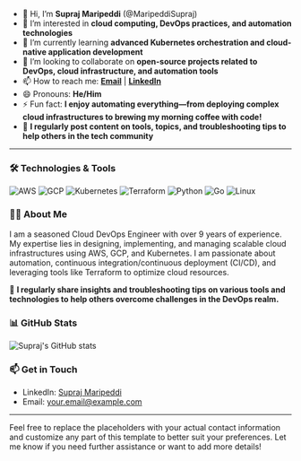 - 👋 Hi, I’m **Supraj Maripeddi** (@MaripeddiSupraj)
- 👀 I’m interested in **cloud computing, DevOps practices, and automation technologies**
- 🌱 I’m currently learning **advanced Kubernetes orchestration and cloud-native application development**
- 💞️ I’m looking to collaborate on **open-source projects related to DevOps, cloud infrastructure, and automation tools**
- 📫 How to reach me: **[Email](mailto:your.email@example.com)** | **[LinkedIn](https://www.linkedin.com/in/yourprofile/)**
- 😄 Pronouns: **He/Him**
- ⚡ Fun fact: **I enjoy automating everything—from deploying complex cloud infrastructures to brewing my morning coffee with code!**
- 📝 **I regularly post content on tools, topics, and troubleshooting tips to help others in the tech community**

---

### 🛠 Technologies & Tools

![AWS](https://img.shields.io/badge/AWS-232F3E?style=flat&logo=amazon-aws)
![GCP](https://img.shields.io/badge/Google%20Cloud-4285F4?style=flat&logo=google-cloud)
![Kubernetes](https://img.shields.io/badge/Kubernetes-326CE5?style=flat&logo=kubernetes)
![Terraform](https://img.shields.io/badge/Terraform-623CE4?style=flat&logo=terraform)
![Python](https://img.shields.io/badge/Python-3776AB?style=flat&logo=python)
![Go](https://img.shields.io/badge/Go-00ADD8?style=flat&logo=go)
![Linux](https://img.shields.io/badge/Linux-FCC624?style=flat&logo=linux)

### 👨‍💻 About Me

I am a seasoned Cloud DevOps Engineer with over 9 years of experience. My expertise lies in designing, implementing, and managing scalable cloud infrastructures using AWS, GCP, and Kubernetes. I am passionate about automation, continuous integration/continuous deployment (CI/CD), and leveraging tools like Terraform to optimize cloud resources.

📝 **I regularly share insights and troubleshooting tips on various tools and technologies to help others overcome challenges in the DevOps realm.**

### 📊 GitHub Stats

![Supraj's GitHub stats](https://github-readme-stats.vercel.app/api?username=MaripeddiSupraj&show_icons=true&theme=radical)

### 📫 Get in Touch

- LinkedIn: [Supraj Maripeddi](https://www.linkedin.com/in/yourprofile/)
- Email: [your.email@example.com](mailto:your.email@example.com)

---

Feel free to replace the placeholders with your actual contact information and customize any part of this template to better suit your preferences. Let me know if you need further assistance or want to add more details!
